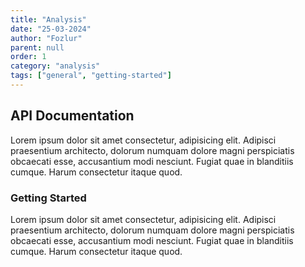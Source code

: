 ```yaml
---
title: "Analysis"
date: "25-03-2024"
author: "Fozlur"
parent: null
order: 1
category: "analysis"
tags: ["general", "getting-started"]
---
```


## API Documentation

Lorem ipsum dolor sit amet consectetur, adipisicing elit. Adipisci praesentium architecto, dolorum numquam dolore magni perspiciatis obcaecati esse, accusantium modi nesciunt. Fugiat quae in blanditiis cumque. Harum consectetur itaque quod.

### Getting Started

Lorem ipsum dolor sit amet consectetur, adipisicing elit. Adipisci praesentium architecto, dolorum numquam dolore magni perspiciatis obcaecati esse, accusantium modi nesciunt. Fugiat quae in blanditiis cumque. Harum consectetur itaque quod.
